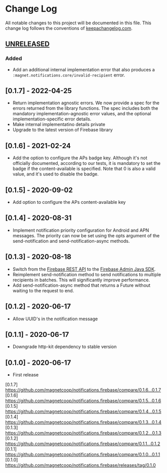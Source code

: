 # Change Log
All notable changes to this project will be documented in this file. This change log follows the conventions of [keepachangelog.com](http://keepachangelog.com/).

## [UNRELEASED]

### Added
- Add an additional internal implementation error that also produces a `:magnet.notifications.core/invalid-recipient` error.

## [0.1.7] - 2022-04-25
- Return implementation agnostic errors. We now provide a spec for the errors returned from the library functions. The spec includes both the mandatory implementation-agnostic error values, and the optional implementation-specific error details.
- Make internal implementatino details private
- Upgrade to the latest version of Firebase library

## [0.1.6] - 2021-02-24
- Add the option to configure the APs badge key. Although it's not
  officially documented, according to our tests, it is mandatory to
  set the badge if the content-available is specified. Note that 0
  is also a valid value, and it's used to disable the badge.

## [0.1.5] - 2020-09-02
- Add option to configure the APs content-available key

## [0.1.4] - 2020-08-31
- Implement notification priority configuration for Android and APN messages. The priority can now be set using the opts argument of the send-notification and send-notification-async methods.

## [0.1.3] - 2020-08-18
- Switch from the [Firebase REST API](https://firebase.google.com/docs/reference/fcm/rest/v1/projects.messages) to the [Firebase Admin Java SDK](https://github.com/firebase/firebase-admin-java).
- Reimplement send-notification method to send notifications to multiple recipients in batches. This will significantly improve performance.
- Add send-notification-async method that returns a Future without waiting to the request to end.

## [0.1.2] - 2020-06-17
- Allow UUID's in the notification message

## [0.1.1] - 2020-06-17
- Downgrade http-kit dependency to stable version

## [0.1.0] - 2020-06-17
- First release

[UNRELEASED]: https://github.com/magnetcoop/notifications.firebase/compare/v0.1.7...HEAD
[0.1.7] https://github.com/magnetcoop/notifications.firebase/compare/0.1.6...0.1.7
[0.1.6] https://github.com/magnetcoop/notifications.firebase/compare/0.1.5...0.1.6
[0.1.5] https://github.com/magnetcoop/notifications.firebase/compare/0.1.4...0.1.5
[0.1.4] https://github.com/magnetcoop/notifications.firebase/compare/0.1.3...0.1.4
[0.1.3] https://github.com/magnetcoop/notifications.firebase/compare/0.1.2...0.1.3
[0.1.2] https://github.com/magnetcoop/notifications.firebase/compare/0.1.1...0.1.2
[0.1.1] https://github.com/magnetcoop/notifications.firebase/compare/0.1.0...0.1.1
[0.1.0] https://github.com/magnetcoop/notifications.firebase/releases/tag/0.1.0
